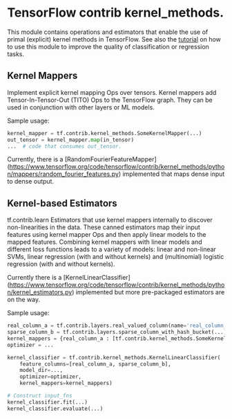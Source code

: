 # TensorFlow contrib kernel_methods.

This module contains operations and estimators that enable the use of primal
(explicit) kernel methods in TensorFlow. See also the [tutorial](https://www.tensorflow.org/code/tensorflow/contrib/kernel_methods/g3doc/tutorial.md) on how to use this module to improve the quality of
classification or regression tasks.

## Kernel Mappers
Implement explicit kernel mapping Ops over tensors. Kernel mappers add
Tensor-In-Tensor-Out (TITO) Ops to the TensorFlow graph. They can be used in
conjunction with other layers or ML models.

Sample usage:

```python
kernel_mapper = tf.contrib.kernel_methods.SomeKernelMapper(...)
out_tensor = kernel_mapper.map(in_tensor)
...  # code that consumes out_tensor.
```

Currently, there is a [RandomFourierFeatureMapper]
(https://www.tensorflow.org/code/tensorflow/contrib/kernel_methods/python/mappers/random_fourier_features.py) implemented that maps dense
input to dense output.

## Kernel-based Estimators
tf.contrib.learn Estimators that use kernel mappers internally to discover
non-linearities in the data. These canned estimators map their input features
using kernel mapper Ops and then apply linear models to the mapped
features. Combining kernel mappers with linear models and different loss
functions leads to a variety of models: linear and non-linear SVMs, linear
regression (with and without kernels) and (multinomial) logistic regression
(with and without kernels).

Currently there is a [KernelLinearClassifier]
(https://www.tensorflow.org/code/tensorflow/contrib/kernel_methods/python/kernel_estimators.py) implemented but more pre-packaged estimators
are on the way.

Sample usage:

```python
real_column_a = tf.contrib.layers.real_valued_column(name='real_column_a',...)
sparse_column_b = tf.contrib.layers.sparse_column_with_hash_bucket(...)
kernel_mappers = {real_column_a : [tf.contrib.kernel_methods.SomeKernelMapper(...)]}
optimizer = ...

kernel_classifier = tf.contrib.kernel_methods.KernelLinearClassifier(
    feature_columns=[real_column_a, sparse_column_b],
    model_dir=...,
    optimizer=optimizer,
    kernel_mappers=kernel_mappers)

# Construct input_fns
kernel_classifier.fit(...)
kernel_classifier.evaluate(...)
```


